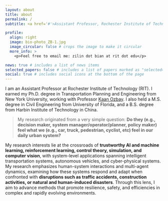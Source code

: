 ```yaml
---
layout: about
title: about
permalink: /
subtitle: <a href='#'>Assistant Professor, Rochester Institute of Technology</a>.

profile:
  align: right
  image: bio-photo_ZB-1.jpg
  image_circular: false # crops the image to make it circular
  more_info: >
    <p>Feel free to email me: zilin dot bian at rit dot edu</p>

news: true # includes a list of news items
selected_papers: false # includes a list of papers marked as "selected={true}"
social: true # includes social icons at the bottom of the page
---
```


I am an Assistant Professor at Rochester Institute of Technology (RIT). I earned my Ph.D. degree in Transportation Planning and Engineering from New York University, working with Professor [Kaan Ozbay](https://engineering.nyu.edu/faculty/kaan-ozbay). I also held a M.S. degree in Civil Engineering from University of Florida, and a B.S. degree from Harbin Institute of Technology in China. 

> My research originated from a very simple question: **Do they (e.g., decision maker, system manager/operator/planner, policy maker) feel what we (e.g., car, truck, pedestrian, cyclist, etc) feel in our daily urban system?** 

My research interests lie at the crossroads of **trustworthy AI and machine learning, reinforcement learning, control theory, simulation, and computer vision**, with system-level applications spanning intelligent transportation systems, autonomous vehicles, and cyber-physical systems. My research emphasizes human-system interactions and multi-agent dynamics, examining how these systems respond and adapt when confronted with **disruptions such as traffic accidents, construction activities, or natural and human-induced disasters**. Through this lens, I aim to advance methods that promote resilience, safety, and efficiencies in complex and rapidly evolving environments.

<!-- My research focuses on bridging the gap between transportation managers, planners, and policymakers, and the experiences of travelers and vulnerable road users. Through innovative approaches such as **digital twins, spatio-temporal modeling, machine/deep learning, control and optimization theory**, I aim to provide those in management roles with a deeper, comprehensive understanding of real-world traveler experiences. My goal is to develop data-driven models and tools that make transportation systems safer, more efficient, sustainable, and resilient, ultimately enabling better-informed decisions that benefit both travelers and the broader community. -->

<!-- My research focuses on application-driven, multidisciplinary research to develop AI-driven algorithms and systems that empower policymakers, managers, and travelers to understand, respond to, and operate resiliently in dynamic urban environments. Research directions include (but are not limited to):
- `AI-enabled Modeling for Mobility Systems`
- `Smart and Cooperative Infrastructure Systems`
- `Perception and Scene Understanding for Urban Sensing`
- `Next-generation Multi-scale Simulation & Digital Twins` -->

<!-- My research interests include `Human-Centered Urban Management Decision Science`, `Connected and Smart Infrastructure System`, `Advanced and Cooperative Digital Twins Situational Awareness`, `Resilient and Sustainable Mobility&Incident Managemnent`. -->

<!-- ### Research Interest
> How can high-fidelity Digital Twin systems, integrating AI and smart sensors, transform traditional emergency management by providing real-time, detailed situational awareness before and during emergencies, thereby enhancing the efficiency and effectiveness of response teams?
{: .block-danger } -->